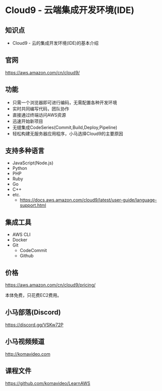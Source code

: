 Cloud9 - 云端集成开发环境(IDE)
============================

## 知识点

* Cloud9 - 云的集成开发环境(IDE)的基本介绍

## 官网

https://aws.amazon.com/cn/cloud9/

## 功能

+ 只需一个浏览器即可进行编码，无需配置各种开发环境
+ 实时共同编写代码，团队协作
+ 直接通过终端访问AWS资源
+ 迅速开始新项目
+ 无缝集成CodeSeries(Commit,Build,Deploy,Pipeline)
+ 轻松构建无服务器应用程序，小马选择Cloud9的主要原因

## 支持多种语言

+ JavaScript(Node.js)
+ Python
+ PHP
+ Ruby
+ Go
+ C++
+ etc.
  - https://docs.aws.amazon.com/cloud9/latest/user-guide/language-support.html

## 集成工具

+ AWS CLI
+ Docker
+ Git
  - CodeCommit
  - Github

## 价格

https://aws.amazon.com/cn/cloud9/pricing/

本体免费，只花费EC2费用。

## 小马部落(Discord)

https://discord.gg/VSKw72P

## 小马视频频道

http://komavideo.com

## 课程文件

https://github.com/komavideo/LearnAWS
